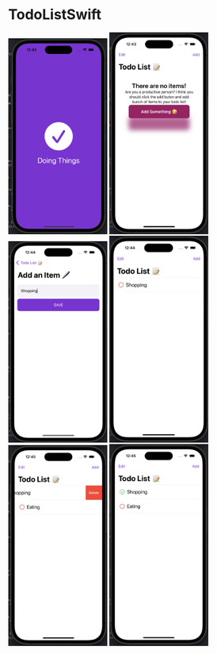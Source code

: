 # TodoListSwift

<p float="left">
<img src="/Images/Screenshot 2023-06-02 at 12.43.41 PM.png" style="width:200px; height:flex">
<img src="/Images/Screenshot 2023-06-02 at 12.43.55 PM.png" style="width:200px; height:flex">
<img src="/Images/Screenshot 2023-06-02 at 12.44.28 PM.png" style="width:200px; height:flex">
<img src="/Images/Screenshot 2023-06-02 at 12.44.42 PM.png" style="width:200px; height:flex">
<img src="/Images/Screenshot 2023-06-02 at 12.45.03 PM.png" style="width:200px; height:flex">
<img src="/Images/Screenshot 2023-06-02 at 12.45.12 PM.png" style="width:200px; height:flex">
</p>
